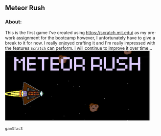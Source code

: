 ## Meteor Rush

### About:
This is the first game I've created using https://scratch.mit.edu/ as my pre-work assignment for the bootcamp however, I unfortunately have to give a break to it for now.
I really enjoyed crafting it and I'm really impressed with the features `Scratch` can perform. I will continue to improve it over time...
![](/images/mr.png)





















`gam3fac3`
